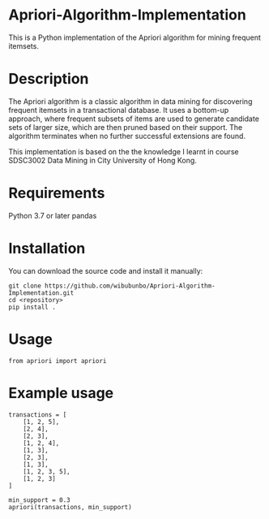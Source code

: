 # Apriori-Algorithm-Implementation

This is a Python implementation of the Apriori algorithm for mining frequent itemsets.

# Description
The Apriori algorithm is a classic algorithm in data mining for discovering frequent itemsets in a transactional database. It uses a bottom-up approach, where frequent subsets of items are used to generate candidate sets of larger size, which are then pruned based on their support. The algorithm terminates when no further successful extensions are found.

This implementation is based on the the knowledge I learnt in course SDSC3002 Data Mining in City University of Hong Kong.

# Requirements
Python 3.7 or later
pandas

# Installation
You can download the source code and install it manually:
```
git clone https://github.com/wibubunbo/Apriori-Algorithm-Implementation.git
cd <repository>
pip install .
```
# Usage
```from apriori import apriori```

# Example usage
```
transactions = [
    [1, 2, 5],
    [2, 4],
    [2, 3],
    [1, 2, 4],
    [1, 3],
    [2, 3],
    [1, 3],
    [1, 2, 3, 5],
    [1, 2, 3]
]

min_support = 0.3
apriori(transactions, min_support)
```
